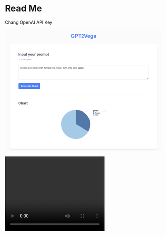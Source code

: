# Read Me

Chang OpenAI API Key


![](docs/demo2.png)

<video width="320" height="240" controls>
  <source src="docs/demo.mp4" type="video/mp4">
  Your browser does not support the video tag.
</video>

